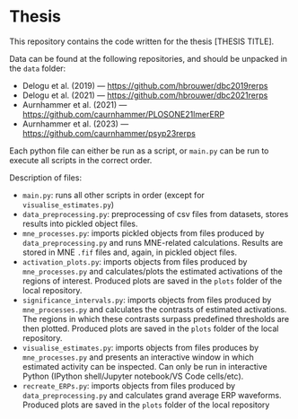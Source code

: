 # Thesis

This repository contains the code written for the thesis [THESIS TITLE].

Data can be found at the following repositories, and should be unpacked in the ```data``` folder:

* Delogu et al. (2019) — https://github.com/hbrouwer/dbc2019rerps
* Delogu et al. (2021) — https://github.com/hbrouwer/dbc2021rerps
* Aurnhammer et al. (2021) — https://github.com/caurnhammer/PLOSONE21lmerERP
* Aurnhammer et al. (2023) — https://github.com/caurnhammer/psyp23rerps

Each python file can either be run as a script, or ```main.py``` can be run to execute all scripts in the correct order.

Description of files:

* ```main.py```:                    runs all other scripts in order (except for ```visualise_estimates.py```)
* ```data_preprocessing.py```:      preprocessing of csv files from datasets, stores results into pickled object files.
* ```mne_processes.py```:           imports pickled objects from files produced by ```data_preprocessing.py``` and runs MNE-related calculations. Results are stored in MNE ```.fif``` files and, again, in pickled object files.
* ```activation_plots.py```:        imports objects from files produced by ```mne_processes.py``` and calculates/plots the estimated activations of the regions of interest. Produced plots are saved in the ```plots``` folder of the local repository.
* ```significance_intervals.py```:  imports objects from files produced by ```mne_processes.py``` and calculates the contrasts of estimated activations. The regions in which these contrasts surpass predefined thresholds are then plotted. Produced plots are saved in the ```plots``` folder of the local repository.
* ```visualise_estimates.py```:     imports objects from files produces by ```mne_processes.py``` and presents an interactive window in which estimated activity can be inspected. Can only be run in interactive Python (IPython shell/Jupyter notebook/VS Code cells/etc).
* ```recreate_ERPs.py```:           imports objects from files produced by ```data_preprocessing.py``` and calculates grand average ERP waveforms. Produced plots are saved in the ```plots``` folder of the local repository
